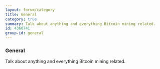 ```yaml
---
layout: forum/category
title: General
category: true
summary: Talk about anything and everything Bitcoin mining related.
id: 4360741
group-id: general
---
```


### General

Talk about anything and everything Bitcoin mining related.